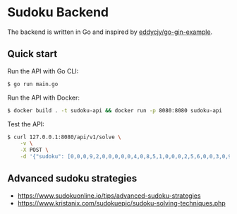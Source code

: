 # Sudoku Backend
The backend is written in Go and inspired by [eddycjy/go-gin-example](https://github.com/eddycjy/go-gin-example).

## Quick start
Run the API with Go CLI:

```bash
$ go run main.go
```

Run the API with Docker:

```bash
$ docker build . -t sudoku-api && docker run -p 8080:8080 sudoku-api
```

Test the API:

```bash
$ curl 127.0.0.1:8080/api/v1/solve \
    -v \
    -X POST \
    -d '{"sudoku": [0,0,0,9,2,0,0,0,0,0,4,0,8,5,1,0,0,0,2,5,6,0,0,3,0,9,1,1,0,0,0,8,5,4,0,9,0,9,8,7,3,0,1,6,2,0,0,0,2,0,0,5,3,0,0,0,7,0,6,0,9,0,0,9,0,0,0,0,2,6,8,0,0,8,0,0,9,0,0,5,4]}'
```

## Advanced sudoku strategies

- https://www.sudokuonline.io/tips/advanced-sudoku-strategies
- https://www.kristanix.com/sudokuepic/sudoku-solving-techniques.php
